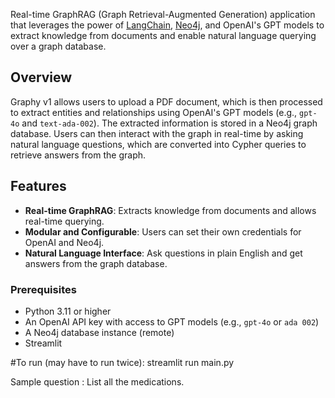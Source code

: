 
Real-time GraphRAG (Graph Retrieval-Augmented Generation) application that leverages the power of [LangChain](https://python.langchain.com/), [Neo4j](https://neo4j.com/), and OpenAI's GPT models to extract knowledge from documents and enable natural language querying over a graph database.

## Overview

Graphy v1 allows users to upload a PDF document, which is then processed to extract entities and relationships using OpenAI's GPT models (e.g., `gpt-4o` and `text-ada-002`). The extracted information is stored in a Neo4j graph database. Users can then interact with the graph in real-time by asking natural language questions, which are converted into Cypher queries to retrieve answers from the graph.

## Features

- **Real-time GraphRAG**: Extracts knowledge from documents and allows real-time querying.
- **Modular and Configurable**: Users can set their own credentials for OpenAI and Neo4j.
- **Natural Language Interface**: Ask questions in plain English and get answers from the graph database.

### Prerequisites

- Python 3.11 or higher
- An OpenAI API key with access to GPT models (e.g., `gpt-4o` or `ada 002`)
- A Neo4j database instance (remote)
- Streamlit

#To run (may have to run twice):
   streamlit run main.py

Sample question : List all the medications.
